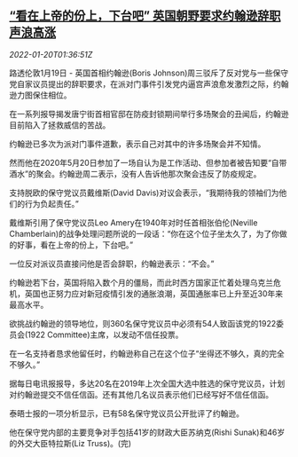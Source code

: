 <!--1642644063000-->
[“看在上帝的份上，下台吧” 英国朝野要求约翰逊辞职声浪高涨](https://cn.reuters.com/article/uk-pm-johnson-resign-demands-0120-idCNKBS2JU04B)
------

<div><i>2022-01-20T01:36:51Z</i></div><p>路透伦敦1月19日 - 英国首相约翰逊(Boris Johnson)周三驳斥了反对党与一些保守党自家议员提出的辞职要求，在派对门事件引发党内逼宫声浪愈发激烈之际，约翰逊力图保住相位。</p><p>在一系列报导揭发唐宁街首相官邸在防疫封锁期间举行多场聚会的丑闻后，约翰逊目前陷入了拯救威信的苦战。</p><p>约翰逊已多次为派对门事件道歉，表示自己对其中的许多场聚会并不知情。</p><p>然而他在2020年5月20日参加了一场自认为是工作活动、但参加者被告知要“自带酒水”的聚会。约翰逊周二表示，没有人告诉他那次聚会违反了防疫规定。</p><p>支持脱欧的保守党议员戴维斯(David Davis)对议会表示，“我期待我的领袖们为他们的行为负起责任。”</p><p>戴维斯引用了保守党议员Leo Amery在1940年对时任首相张伯伦(Neville Chamberlain)的战争处理问题所说的一段话：“你在这个位子坐太久了，为了你做的好事，看在上帝的份上，下台吧。”</p><p>一位反对派议员直接问他是否会辞职，约翰逊表示：“不会。”</p><p>约翰逊若下台，英国将陷入数个月的僵局，而此时西方国家正忙着处理乌克兰危机，英国也正努力应对新冠疫情引发的通胀浪潮，英国通胀率已上升至近30年来最高水平。</p><p>欲挑战约翰逊的领导地位，则360名保守党议员中必须有54人致函该党的1922委员会(1922 Committee)主席，以发动不信任投票。</p><p>在一名支持者恳求他留任时，约翰逊称自己在这个位子“坐得还不够久，真的完全不够久。”</p><p>据每日电讯报报导，多达20名在2019年上次全国大选中胜选的保守党议员，计划对约翰逊提交不信任信函。还有其他几名议员表示他们已经写好不信任信函。</p><p>泰晤士报的一项分析显示，已有58名保守党议员公开批评了约翰逊。</p><p>他在保守党内部的主要竞争对手包括41岁的财政大臣苏纳克(Rishi Sunak)和46岁的外交大臣特拉斯(Liz Truss)。(完)</p>
